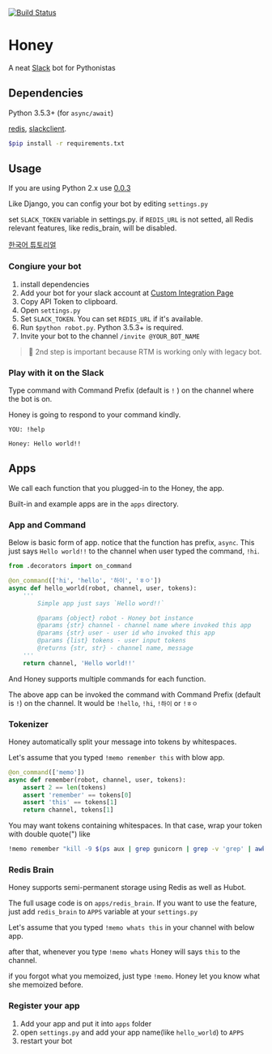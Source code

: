 [![Build Status](https://travis-ci.org/haandol/honey.svg?branch=master)](https://travis-ci.org/haandol/honey)

# Honey

A neat [Slack](slack.com) bot for Pythonistas

## Dependencies

Python 3.5.3+ (for `async/await`)

[redis](https://github.com/andymccurdy/redis-py), [slackclient](https://github.com/slackhq/python-slackclient).

```bash
$pip install -r requirements.txt
```

## Usage

If you are using Python 2.x use [0.0.3](https://github.com/haandol/honey/tree/0.0.3)

Like Django, you can config your bot by editing `settings.py`

set `SLACK_TOKEN` variable in settings.py.
if `REDIS_URL` is not setted, all Redis relevant features, like redis_brain, will be disabled.

[한국어 튜토리얼](https://haandol.github.io/2019/04/30/making-python-slackbot-with-honey-tutorial.html)

### Congiure your bot

1. install dependencies
2. Add your bot for your slack account at [Custom Integration Page](https://my.slack.com/services/new/bot)
3. Copy API Token to clipboard.
4. Open `settings.py`
5. Set `SLACK_TOKEN`. You can set `REDIS_URL` if it's available.
6. Run `$python robot.py`. Python 3.5.3+ is required.
7. Invite your bot to the channel `/invite @YOUR_BOT_NAME`

> 👹 2nd step is important because RTM is working only with legacy bot.

### Play with it on the Slack

Type command with Command Prefix (default is `!` ) on the channel where the bot is on.

Honey is going to respond to your command kindly.

```
YOU: !help

Honey: Hello world!!
```

## Apps

We call each function that you plugged-in to the Honey, the app.

Built-in and example apps are in the `apps` directory.

### App and Command

Below is basic form of app. notice that the function has prefix, `async`.
This just says `Hello world!!` to the channel when user typed the command, `!hi`.

```python
from .decorators import on_command

@on_command(['hi', 'hello', '하이', 'ㅎㅇ'])
async def hello_world(robot, channel, user, tokens):
    '''
        Simple app just says `Hello word!!`

        @params {object} robot - Honey bot instance
        @params {str} channel - channel name where invoked this app
        @params {str} user - user id who invoked this app
        @params {list} tokens - user input tokens
        @returns {str, str} - channel name, message
    '''
    return channel, 'Hello world!!'
```

And Honey supports multiple commands for each function.

The above app can be invoked the command with Command Prefix (default is `!`) on the channel.
It would be `!hello`, `!hi`, `!하이` or `!ㅎㅇ`


### Tokenizer

Honey automatically split your message into tokens by whitespaces.

Let's assume that you typed `!memo remember this` with blow app.

```python
@on_command(['memo'])
async def remember(robot, channel, user, tokens):
    assert 2 == len(tokens)
    assert 'remember' == tokens[0]
    assert 'this' == tokens[1]
    return channel, tokens[1]
```

You may want tokens containing whitespaces.
In that case, wrap your token with double quote(") like

```bash
!memo remember "kill -9 $(ps aux | grep gunicorn | grep -v 'grep' | awk '{print $2 }')"
```

### Redis Brain

Honey supports semi-permanent storage using Redis as well as Hubot.

The full usage code is on `apps/redis_brain`. If you want to use the feature, just add `redis_brain` to `APPS` variable at your `settings.py`

Let's assume that you typed `!memo whats this` in your channel with below app.

after that, whenever you type `!memo whats` Honey will says `this` to the channel.

if you forgot what you memoized, just type `!memo`. Honey let you know what she memoized before.

### Register your app

1. Add your app and put it into `apps` folder
2. open `settings.py` and add your app name(like `hello_world`) to `APPS`
3. restart your bot
